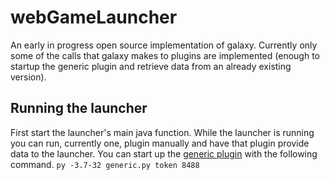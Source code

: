 # webGameLauncher
An early in progress open source implementation of galaxy. Currently only some of the calls that galaxy makes to plugins are implemented (enough to startup the generic plugin and retrieve data from an already existing version).
## Running the launcher
First start the launcher's main java function. While the launcher is running you can run, currently one, plugin manually and have that plugin provide data to the launcher. You can start up the [generic plugin](https://github.com/AndrewDWhite/GalaxyGenericImporterPlugin) with the following command.
`py -3.7-32 generic.py token 8488`
